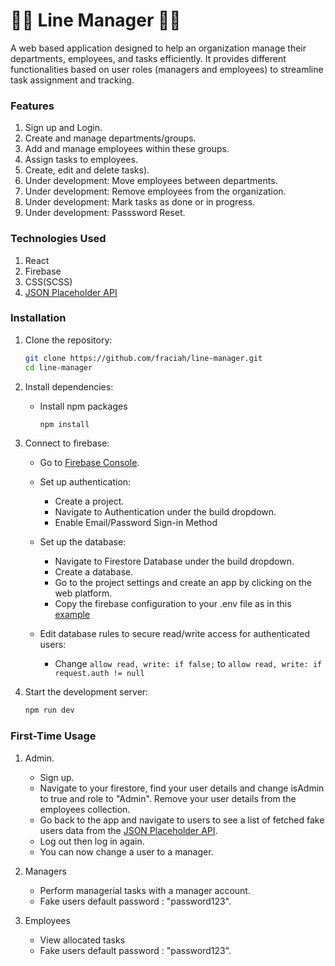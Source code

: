 # 👩‍💼 Line Manager 👨‍💼

A web based application designed to help an organization manage their departments, employees, and tasks efficiently. It provides different functionalities based on user roles (managers and employees) to streamline task assignment and tracking.

### Features
1. Sign up and Login.
2. Create and manage departments/groups.
3. Add and manage employees within these groups.
4. Assign tasks to employees.
5. Create, edit and delete tasks).
6. Under development: Move employees between departments.
7. Under development: Remove employees from the organization.
8. Under development: Mark tasks as done or in progress.
9. Under development: Passsword Reset.

### Technologies Used
1. React 
2. Firebase
3. CSS(SCSS)
4. [JSON Placeholder API](https://jsonplaceholder.typicode.com/)

### Installation
1. Clone the repository:
    ```sh
    git clone https://github.com/fraciah/line-manager.git
    cd line-manager

2. Install dependencies:
    - Install npm packages
        ```sh
        npm install

3. Connect to firebase:
    - Go to [Firebase Console](https://firebase.google.com/).
    - Set up authentication:
        - Create a project.
        - Navigate to Authentication under the build dropdown.
        - Enable Email/Password Sign-in Method

    - Set up the database:
        - Navigate to Firestore Database under the build dropdown.
        - Create a database.
        - Go to the project settings and create an app by clicking on the web platform.
        - Copy the firebase configuration to your .env file as in this [example](https://github.com/fraciah/line-manager/blob/main/env.example)

    - Edit database rules to secure read/write access for authenticated users:
        - Change `allow read, write: if false;` to `allow read, write: if request.auth != null`

4. Start the development server:
    ```sh
    npm run dev

### First-Time Usage
1. Admin.
    - Sign up.
    - Navigate to your firestore, find your user details and change isAdmin to true and role to "Admin". Remove your user details from the employees collection.
    - Go back to the app and navigate to users to see a list of fetched fake users data from the [JSON Placeholder API](https://jsonplaceholder.typicode.com/). 
    - Log out then log in again.
    - You can now change a user to a manager. 

2. Managers
    - Perform managerial tasks with a manager account.
    - Fake users default password : "password123".

3. Employees
    - View allocated tasks
    - Fake users default password : "password123".
